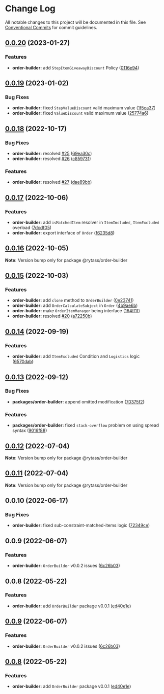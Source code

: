 # Change Log

All notable changes to this project will be documented in this file.
See [Conventional Commits](https://conventionalcommits.org) for commit guidelines.

## [0.0.20](https://github.com/Rytass/Utils/compare/@rytass/order-builder@0.0.19...@rytass/order-builder@0.0.20) (2023-01-27)


### Features

* **order-builder:** add `StepItemGiveawayDiscount` Policy ([0116e94](https://github.com/Rytass/Utils/commit/0116e94a9652f479e6998b41927e4313b0de843a))





## [0.0.19](https://github.com/Rytass/Utils/compare/@rytass/order-builder@0.0.18...@rytass/order-builder@0.0.19) (2023-01-02)


### Bug Fixes

* **order-builder:** fixed `StepValueDiscount` valid maximum value ([1f5ca37](https://github.com/Rytass/Utils/commit/1f5ca3721eb3aae7ca9974562e0e0ed246232288))
* **order-builder:** fixed `ValueDiscount` valid maximum value ([25774a6](https://github.com/Rytass/Utils/commit/25774a6f7889c5c7c4019f13122ef57a41ea06b5))





## [0.0.18](https://github.com/Rytass/Utils/compare/@rytass/order-builder@0.0.17...@rytass/order-builder@0.0.18) (2022-10-17)


### Bug Fixes

* **order-builder:** resolved [#25](https://github.com/Rytass/Utils/issues/25) ([69ea30c](https://github.com/Rytass/Utils/commit/69ea30c50d55b556d74372f27915aaf9c2764b97))
* **order-builder:** resolved [#26](https://github.com/Rytass/Utils/issues/26) ([c859731](https://github.com/Rytass/Utils/commit/c859731b171f89b4d90d1fd88ef31e3befb7675a))


### Features

* **order-builder:** resolved [#27](https://github.com/Rytass/Utils/issues/27) ([dae89bb](https://github.com/Rytass/Utils/commit/dae89bbaf9f1adfffce445c4e19f23b0ef975538))





## [0.0.17](https://github.com/Rytass/Utils/compare/@rytass/order-builder@0.0.16...@rytass/order-builder@0.0.17) (2022-10-06)


### Features

* **order-builder:** add `isMatchedItem` resolver in `ItemIncluded`, `ItemExcluded` overload ([7dcdf05](https://github.com/Rytass/Utils/commit/7dcdf05cfbf482682551ac183b16a4c5c3292f4e))
* **order-builder:** export interface of `Order` ([f6235d8](https://github.com/Rytass/Utils/commit/f6235d823236edb2fcfbbdc0b5d3dc3ec9a2e26d))





## [0.0.16](https://github.com/Rytass/Utils/compare/@rytass/order-builder@0.0.15...@rytass/order-builder@0.0.16) (2022-10-05)

**Note:** Version bump only for package @rytass/order-builder





## [0.0.15](https://github.com/Rytass/Utils/compare/@rytass/order-builder@0.0.14...@rytass/order-builder@0.0.15) (2022-10-03)


### Features

* **order-builder:** add `clone` method to `OrderBuilder` ([0e23741](https://github.com/Rytass/Utils/commit/0e23741a23bbbefe22384582ed72ced961ddebf6))
* **order-builder:** add `OrderCalculateSubject` in `Order` ([4b9ae6b](https://github.com/Rytass/Utils/commit/4b9ae6be26e293668b8004235801f3399fdd5271))
* **order-builder:** make `OrderItemManager` being interface ([164ff1f](https://github.com/Rytass/Utils/commit/164ff1f2c36beae253caf0ef3bbad3412a8984c6))
* **order-builder:** resolved [#20](https://github.com/Rytass/Utils/issues/20) ([a72250b](https://github.com/Rytass/Utils/commit/a72250b79d8cd434e74f34f83976aafbdd5081a5))





## [0.0.14](https://github.com/Rytass/Utils/compare/@rytass/order-builder@0.0.13...@rytass/order-builder@0.0.14) (2022-09-19)


### Features

* **order-builder:** add `ItemExcluded` Condition and `Logistics` logic ([6570dab](https://github.com/Rytass/Utils/commit/6570dab15c29ae3d7195ba7b204d41d59d8abc29))





## [0.0.13](https://github.com/Rytass/Utils/compare/@rytass/order-builder@0.0.12...@rytass/order-builder@0.0.13) (2022-09-12)


### Bug Fixes

* **packages/order-builder:** append omitted modification ([70375f2](https://github.com/Rytass/Utils/commit/70375f24ce4676aa165407a96a79e759970afaed))


### Features

* **packages/order-builder:** fixed `stack-overflow` problem on using spread syntax ([9016f88](https://github.com/Rytass/Utils/commit/9016f885847456358aacaf5f14379cebd9b2f438))





## [0.0.12](https://github.com/Rytass/Utils/compare/@rytass/order-builder@0.0.11...@rytass/order-builder@0.0.12) (2022-07-04)

**Note:** Version bump only for package @rytass/order-builder





## [0.0.11](https://github.com/Rytass/Utils/compare/@rytass/order-builder@0.0.10...@rytass/order-builder@0.0.11) (2022-07-04)

**Note:** Version bump only for package @rytass/order-builder





## 0.0.10 (2022-06-17)


### Bug Fixes

* **order-builder:** fixed sub-constraint-matched-items logic ([72349ce](https://github.com/Rytass/Utils/commit/72349ce31dcf34c68b53c356f992ae4ba1ef6fa5))



## 0.0.9 (2022-06-07)


### Features

* **order-builder:** `OrderBuilder` v0.0.2 issues ([6c26b03](https://github.com/Rytass/Utils/commit/6c26b039c35eec50acff7edc522b60ef42ba36e1))



## 0.0.8 (2022-05-22)


### Features

* **order-builder:** add `OrderBuilder` package v0.0.1 ([ed40e1e](https://github.com/Rytass/Utils/commit/ed40e1e9ab431304c937c6edfe03bfd620cea89d))





## [0.0.9](https://github.com/Rytass/Utils/compare/v0.0.8...v0.0.9) (2022-06-07)


### Features

* **order-builder:** `OrderBuilder` v0.0.2 issues ([6c26b03](https://github.com/Rytass/Utils/commit/6c26b039c35eec50acff7edc522b60ef42ba36e1))





## [0.0.8](https://github.com/Rytass/Utils/compare/v0.0.7...v0.0.8) (2022-05-22)


### Features

* **order-builder:** add `OrderBuilder` package v0.0.1 ([ed40e1e](https://github.com/Rytass/Utils/commit/ed40e1e9ab431304c937c6edfe03bfd620cea89d))
